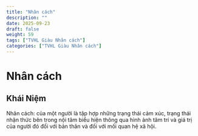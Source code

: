 ```yaml
---
title: "Nhân cách"
description: ""
date: 2025-09-23
draft: false
weight: 59
tags: ["TVHL Giàu Nhân cách"]
categories: ["TVHL Giàu Nhân cách"]
---
```


# Nhân cách

<!-- **Mã:** 
**Nhóm:**  -->

## Khái Niệm

Nhân cách: của một người là tập hợp những trạng thái cảm xúc, trạng thái nhận thức bên trong nội tâm biểu hiện thông qua hình ảnh tâm trí và giá trị của người đó đối với bản thân và đối với mối quan hệ xã hội.
